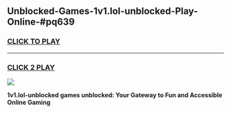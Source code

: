 
## Unblocked-Games-1v1.lol-unblocked-Play-Online-#pq639
<h3>
<a href="https://premium.freeplayer.one?title=1v1.lol-unblocked&ref=27F">CLICK TO PLAY</a></h3>
<hr>

<h3>
<a href="https://premium.freeplayer.one?title=1v1.lol-unblocked&ref=27F">CLICK 2 PLAY</a>
  
</h3>

<a href="https://premium.freeplayer.one?title=1v1.lol-unblocked&ref=27F"><img src="https://clearcache.store/games.png"></a>


**1v1.lol-unblocked games unblocked: Your Gateway to Fun and Accessible Online Gaming**
